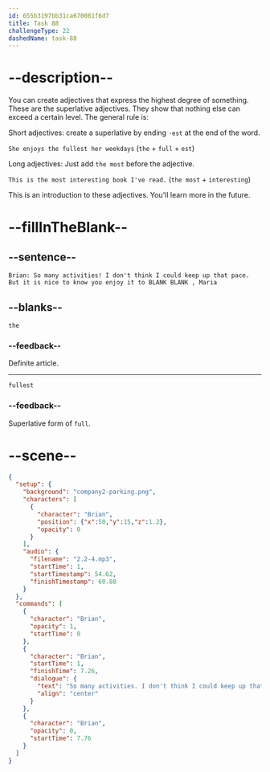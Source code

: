 ```yaml
---
id: 655b3197bb31ca670081f6d7
title: Task 88
challengeType: 22
dashedName: task-88
---
```


<!-- (Audio) Brian: So many activities! I don't think I could keep up that pace. But it is nice to know you enjoy it to the fullest, Maria. -->

# --description--

You can create adjectives that express the highest degree of something. These are the superlative adjectives. They show that nothing else can exceed a certain level. The general rule is:

Short adjectives: create a superlative by ending `-est` at the end of the word. 

`She enjoys the fullest her weekdays` (`the` + `full` + `est`)

Long adjectives: Just add `the most` before the adjective. 

`This is the most interesting book I've read.` (`the most` + `interesting`)

This is an introduction to these adjectives. You'll learn more in the future.

# --fillInTheBlank--

## --sentence--

`Brian: So many activities! I don't think I could keep up that pace. But it is nice to know you enjoy it to BLANK BLANK , Maria`

## --blanks--

`the`

### --feedback--

Definite article.

---

`fullest`

### --feedback--

Superlative form of `full`.

# --scene--

```json
{
  "setup": {
    "background": "company2-parking.png",
    "characters": [
      {
        "character": "Brian",
        "position": {"x":50,"y":15,"z":1.2},
        "opacity": 0
      }
    ],
    "audio": {
      "filename": "2.2-4.mp3",
      "startTime": 1,
      "startTimestamp": 54.62,
      "finishTimestamp": 60.88
    }
  },
  "commands": [
    {
      "character": "Brian",
      "opacity": 1,
      "startTime": 0
    },
    {
      "character": "Brian",
      "startTime": 1,
      "finishTime": 7.26,
      "dialogue": {
        "text": "So many activities. I don't think I could keep up that pace, but it's nice to know you enjoy it to the fullest, Maria.",
        "align": "center"
      }
    },
    {
      "character": "Brian",
      "opacity": 0,
      "startTime": 7.76
    }
  ]
}
```
